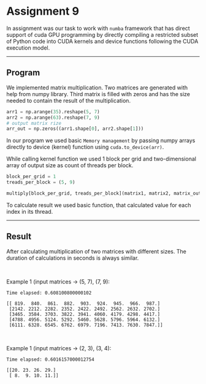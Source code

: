 # Assignment 9

In assignment was our task to work with `numba` framework that has direct support
of cuda GPU programming by directly compiling a restricted subset of Python code into CUDA kernels
and device functions following the CUDA execution model. 

---

## Program

We implemented matrix multiplication. Two matrices are generated
with help from numpy library. Third matrix is filled with zeros and has the size needed to contain the result of the multiplication. 

```python
arr1 = np.arange(35).reshape(5, 7)
arr2 = np.arange(63).reshape(7, 9)
# output matrix rize
arr_out = np.zeros((arr1.shape[0], arr2.shape[1]))
```

In our program we used basic `Memory management` by
passing numpy arrays directly to device (kernel) function using
`cuda.to_device(arr)`.

While calling kernel function we used 1 block per grid
and two-dimensional array of output size as count of threads per block.

```python
block_per_grid = 1
treads_per_block = (5, 9)

multiply[block_per_grid, treads_per_block](matrix1, matrix2, matrix_out)
```

To calculate result we used basic function, that calculated value for each index in its thread.

---

## Result
After calculating multiplication of two matrices with different sizes. The duration of calculations in seconds is always similar.

<br>

Example 1 (input matrices -> (5, 7), (7, 9):
```
Time elapsed: 0.608100800000102

[[ 819.  840.  861.  882.  903.  924.  945.  966.  987.]
 [2142. 2212. 2282. 2352. 2422. 2492. 2562. 2632. 2702.]
 [3465. 3584. 3703. 3822. 3941. 4060. 4179. 4298. 4417.]
 [4788. 4956. 5124. 5292. 5460. 5628. 5796. 5964. 6132.]
 [6111. 6328. 6545. 6762. 6979. 7196. 7413. 7630. 7847.]]
 ```

<br>

Example 1 (input matrices -> (2, 3), (3, 4):
```
Time elapsed: 0.6016157000012754

[[20. 23. 26. 29.]
 [ 8.  9. 10. 11.]]
```

